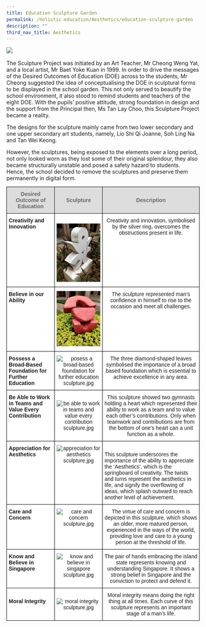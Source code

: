 ```yaml
---
title: Education Sculpture Garden
permalink: /holistic-education/Aesthetics/education-sculpture-garden
description: ""
third_nav_title: Aesthetics
---
```

![](/images/ESG%201.jpeg) 

The Sculpture Project was initiated by an Art Teacher, Mr Cheong Weng Yat, and a local artist, Mr Baet Yoke Kuan in 1999. In order to drive the messages of the Desired Outcomes of Education (DOE) across to the students, Mr Cheong suggested the idea of conceptualising the DOE in sculptural forms to be displayed in the school garden. This not only served to beautify the school environment, it also stood to remind students and teachers of the eight DOE. With the pupils’ positive attitude, strong foundation in design and the support from the Principal then, Ms Tan Lay Choo, this Sculpture Project became a reality. 

The designs for the sculpture mainly came from two lower secondary and one upper secondary art students, namely, Lio Shi Qi Joanne, Soh Ling Na and Tan Wei Keong.

However, the sculptures, being exposed to the elements over a long period, not only looked worn as they lost some of their original splendour, they also became structurally unstable and posed a safety hazard to students. Hence, the school decided to remove the sculptures and preserve them permanently in digital form.


<table style="border-collapse:collapse;border-spacing:0" class="tg"><thead><tr><th style="background-color:#DDD;border-color:black;border-style:solid;border-width:1px;color:#666;font-family:Arial, sans-serif;font-size:14px;font-weight:bold;overflow:hidden;padding:10px 5px;text-align:center;vertical-align:middle;word-break:normal"><span style="color:#666;background-color:#DDD">Desired Outcome of Education</span></th><th style="background-color:#DDD;border-color:black;border-style:solid;border-width:1px;color:#666;font-family:Arial, sans-serif;font-size:14px;font-weight:bold;overflow:hidden;padding:10px 5px;text-align:center;vertical-align:middle;word-break:normal"><span style="color:#666;background-color:#DDD">Sculpture</span></th><th style="background-color:#DDD;border-color:black;border-style:solid;border-width:1px;color:#666;font-family:Arial, sans-serif;font-size:14px;font-weight:bold;overflow:hidden;padding:10px 5px;text-align:center;vertical-align:middle;word-break:normal"><span style="color:#666;background-color:#DDD">Description</span></th></tr></thead><tbody><tr><td style="background-color:#FFF;border-color:black;border-style:solid;border-width:1px;font-family:Arial, sans-serif;font-size:14px;font-weight:bold;overflow:hidden;padding:10px 5px;text-align:left;vertical-align:top;word-break:normal">Creativity and Innovation</td><td style="background-color:#FFF;border-color:black;border-style:solid;border-width:1px;font-family:Arial, sans-serif;font-size:14px;overflow:hidden;padding:10px 5px;text-align:center;vertical-align:middle;word-break:normal"> <br><img src="/images/sculpture%201.jpeg" 
     style="width:100%"></td><td style="background-color:#FFF;border-color:black;border-style:solid;border-width:1px;font-family:Arial, sans-serif;font-size:14px;overflow:hidden;padding:10px 5px;text-align:center;vertical-align:top;word-break:normal">Creativity and innovation, symbolised by the silver ring, overcomes the obstructions present in life. </td></tr><tr><td style="background-color:#FFF;border-color:black;border-style:solid;border-width:1px;font-family:Arial, sans-serif;font-size:14px;font-weight:bold;overflow:hidden;padding:10px 5px;text-align:left;vertical-align:top;word-break:normal">Believe in our Ability</td><td style="background-color:#FFF;border-color:black;border-style:solid;border-width:1px;font-family:Arial, sans-serif;font-size:14px;overflow:hidden;padding:10px 5px;text-align:center;vertical-align:top;word-break:normal"><img src="/images/sculpture%202.jpg" 
     style="width:100%"></td><td style="background-color:#FFF;border-color:black;border-style:solid;border-width:1px;font-family:Arial, sans-serif;font-size:14px;overflow:hidden;padding:10px 5px;text-align:center;vertical-align:top;word-break:normal">The sculpture represented man’s confidence in himself to rise to the occasion and meet all challenges.</td></tr><tr><td style="background-color:#FFF;border-color:black;border-style:solid;border-width:1px;font-family:Arial, sans-serif;font-size:14px;font-weight:bold;overflow:hidden;padding:10px 5px;text-align:left;vertical-align:top;word-break:normal">Possess a Broad-Based Foundation for Further Education</td><td style="background-color:#FFF;border-color:black;border-style:solid;border-width:1px;font-family:Arial, sans-serif;font-size:14px;overflow:hidden;padding:10px 5px;text-align:center;vertical-align:top;word-break:normal"><img src="https://www-bpghs-moe-edu-sg-admin.cwp.sg/qql/slot/u148/BPGHS%202019/Holistic%20Education/Aesthetics/Education%20Sculpture%20Garden/Sculpture%20Garden/.tn.posess%20a%20broad-based%20foundation%20for%20further%20education%20sculpture.jpg.2.jpg" alt="posess a broad-based foundation for further education sculpture.jpg"></td><td style="background-color:#FFF;border-color:black;border-style:solid;border-width:1px;font-family:Arial, sans-serif;font-size:14px;overflow:hidden;padding:10px 5px;text-align:center;vertical-align:top;word-break:normal">The three diamond-shaped leaves symbolised the importance of a broad based foundation which is essential to achieve excellence in any area. </td></tr><tr><td style="background-color:#FFF;border-color:black;border-style:solid;border-width:1px;font-family:Arial, sans-serif;font-size:14px;font-weight:bold;overflow:hidden;padding:10px 5px;text-align:left;vertical-align:top;word-break:normal">Be Able to Work in Teams and Value Every Contribution</td><td style="background-color:#FFF;border-color:black;border-style:solid;border-width:1px;font-family:Arial, sans-serif;font-size:14px;overflow:hidden;padding:10px 5px;text-align:center;vertical-align:middle;word-break:normal"> <img src="https://www-bpghs-moe-edu-sg-admin.cwp.sg/qql/slot/u148/BPGHS%202019/Holistic%20Education/Aesthetics/Education%20Sculpture%20Garden/Sculpture%20Garden/.tn.be%20able%20to%20work%20in%20teams%20and%20value%20every%20contribution%20sculpture.jpg.2.jpg" alt="be able to work in teams and value every contribution sculpture.jpg"></td><td style="background-color:#FFF;border-color:black;border-style:solid;border-width:1px;font-family:Arial, sans-serif;font-size:14px;overflow:hidden;padding:10px 5px;text-align:center;vertical-align:top;word-break:normal">This sculpture showed two gymnasts holding a heart which represented their ability to work as a team and to value each other’s contributions. Only when teamwork and contributions are from the bottom of one’s heart can a unit function as a whole. </td></tr><tr><td style="background-color:#FFF;border-color:black;border-style:solid;border-width:1px;font-family:Arial, sans-serif;font-size:14px;font-weight:bold;overflow:hidden;padding:10px 5px;text-align:left;vertical-align:top;word-break:normal">Appreciation for Aesthetics </td><td style="background-color:#FFF;border-color:black;border-style:solid;border-width:1px;font-family:Arial, sans-serif;font-size:14px;overflow:hidden;padding:10px 5px;text-align:center;vertical-align:top;word-break:normal"><img src="https://www-bpghs-moe-edu-sg-admin.cwp.sg/qql/slot/u148/BPGHS%202019/Holistic%20Education/Aesthetics/Education%20Sculpture%20Garden/Sculpture%20Garden/.tn.appreciation%20for%20aesthetics%20sculpture.jpg.2.jpg" alt="appreciation for aesthetics sculpture.jpg"></td><td style="background-color:#FFF;border-color:black;border-style:solid;border-width:1px;font-family:Arial, sans-serif;font-size:14px;overflow:hidden;padding:10px 5px;text-align:left;vertical-align:top;word-break:normal"><br><span style="background-color:initial">This sculpture underscores the importance of the ability to appreciate the ‘Aesthetics’, which is the springboard of creativity. The twists and turns represent the aesthetics in life, and signify the overflowing of ideas, which splash outward to reach another level of achievement. </span></td></tr><tr><td style="background-color:#FFF;border-color:black;border-style:solid;border-width:1px;font-family:Arial, sans-serif;font-size:14px;font-weight:bold;overflow:hidden;padding:10px 5px;text-align:left;vertical-align:top;word-break:normal">Care and Concern</td><td style="background-color:#FFF;border-color:black;border-style:solid;border-width:1px;font-family:Arial, sans-serif;font-size:14px;overflow:hidden;padding:10px 5px;text-align:center;vertical-align:top;word-break:normal"><img src="https://www-bpghs-moe-edu-sg-admin.cwp.sg/qql/slot/u148/BPGHS%202019/Holistic%20Education/Aesthetics/Education%20Sculpture%20Garden/Sculpture%20Garden/.tn.care%20and%20concern%20sculpture.jpg.2.jpg" alt="care and concern sculpture.jpg"></td><td style="background-color:#FFF;border-color:black;border-style:solid;border-width:1px;font-family:Arial, sans-serif;font-size:14px;overflow:hidden;padding:10px 5px;text-align:center;vertical-align:top;word-break:normal">The virtue of care and concern is depicted in this sculpture, which shows an older, more matured person, experienced in the ways of the world, providing love and care to a young person at the threshold of life.</td></tr><tr><td style="background-color:#FFF;border-color:black;border-style:solid;border-width:1px;font-family:Arial, sans-serif;font-size:14px;font-weight:bold;overflow:hidden;padding:10px 5px;text-align:left;vertical-align:top;word-break:normal">Know and Believe in Singapore </td><td style="background-color:#FFF;border-color:black;border-style:solid;border-width:1px;font-family:Arial, sans-serif;font-size:14px;overflow:hidden;padding:10px 5px;text-align:center;vertical-align:top;word-break:normal"><img src="https://www-bpghs-moe-edu-sg-admin.cwp.sg/qql/slot/u148/BPGHS%202019/Holistic%20Education/Aesthetics/Education%20Sculpture%20Garden/Sculpture%20Garden/.tn.know%20and%20believe%20in%20singapore%20sculpture.jpg.2.jpg" alt="know and believe in singapore sculpture.jpg"></td><td style="background-color:#FFF;border-color:black;border-style:solid;border-width:1px;font-family:Arial, sans-serif;font-size:14px;overflow:hidden;padding:10px 5px;text-align:center;vertical-align:top;word-break:normal">The pair of hands embracing the island state represents knowing and understanding Singapore. It shows a strong belief in Singapore and the conviction to protect and defend it.  </td></tr><tr><td style="background-color:#FFF;border-color:black;border-style:solid;border-width:1px;font-family:Arial, sans-serif;font-size:14px;font-weight:bold;overflow:hidden;padding:10px 5px;text-align:left;vertical-align:top;word-break:normal"> <br>Moral Integrity</td><td style="background-color:#FFF;border-color:black;border-style:solid;border-width:1px;font-family:Arial, sans-serif;font-size:14px;overflow:hidden;padding:10px 5px;text-align:center;vertical-align:top;word-break:normal"><span style="background-color:initial"> </span><br><img src="https://www-bpghs-moe-edu-sg-admin.cwp.sg/qql/slot/u148/BPGHS%202019/Holistic%20Education/Aesthetics/Education%20Sculpture%20Garden/Sculpture%20Garden/.tn.moral%20integrity%20sculpture.jpg.2.jpg" alt="moral integrity sculpture.jpg"></td><td style="background-color:#FFF;border-color:black;border-style:solid;border-width:1px;font-family:Arial, sans-serif;font-size:14px;overflow:hidden;padding:10px 5px;text-align:center;vertical-align:top;word-break:normal">Moral integrity means doing the right thing at all times. Each curve of this sculpture represents an important stage of a man’s life. </td></tr></tbody></table>